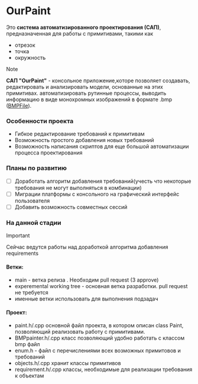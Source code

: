 # OurPaint
Это **система автоматизированного проектирования (САП)**, предназначенная для работы с примитивами, такими как
- отрезок
- точка
- окружность

> [!NOTE]
> **САП "OurPaint"** - консольное приложение,которе позволяет создавать, редактировать и анализировать модели, основанные на этих примитивах. автоматизировать рутинные процессы, выводить информацию в виде монохромных изображений в формате .bmp ([BMPFile](https://github.com/sashaErkhov/bmpfile)). 
### Особенности проекта
- Гибкое редактирование требований к примитивам
- Возможность простого добавления новых требований
- Возможность написания скриптов для еще большой автоматизации процесса проектирования
### Планы по развитию
- [ ] Доработать алгоритм добавления требований(учесть что некоторые требования не могут выполняться в комбинации)
- [ ] Миграции платформы с консольного на графический интерфейс пользователя
- [ ] Добавить возможность совместных сессий
### На данной стадии
> [!IMPORTANT]
> Сейчас ведутся работы над доработкой алгоритма добавления requirements
#### Ветки:
 - main - ветка релиза . Необходим pull request (3 approve)
 - experemental working tree - основная ветка разработки. pull request не требуется
 - именные ветки использовать для выполнения подзадач
#### Проект:
- paint.h/.cpp основной файл проекта, в котором описан class Paint, позволяющий реализовать работу с примитивами.
- BMPpainter.h/.cpp  класс позволяющий удобно работать с классом bmp файл
- enum.h - файл с перечислениями всех возможных примитовов и требований
- objects.h/.cpp хранит классы примитивов
- requirement.h/.cpp классы, необходимые для реализации требования к объектам
